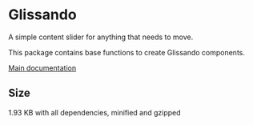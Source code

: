 # Glissando

A simple content slider for anything that needs to move. 

This package contains base functions to create Glissando components.

[Main documentation](https://github.com/ArthurClemens/glissando)



## Size

1.93 KB with all dependencies, minified and gzipped
